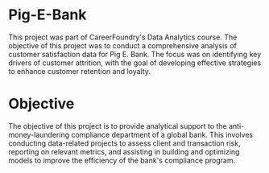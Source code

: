 # Pig-E-Bank

This project was part of CareerFoundry's Data Analytics course.  The objective of this project was to conduct a comprehensive analysis of customer satisfaction data for Pig E. Bank. The focus was on identifying key drivers of customer attrition, with the goal of developing effective strategies to enhance customer retention and loyalty.

# Objective

The objective of this project is to provide analytical support to the anti-money-laundering compliance department of a global bank. This involves conducting data-related projects to assess client and transaction risk, reporting on relevant metrics, and assisting in building and optimizing models to improve the efficiency of the bank's compliance program.
